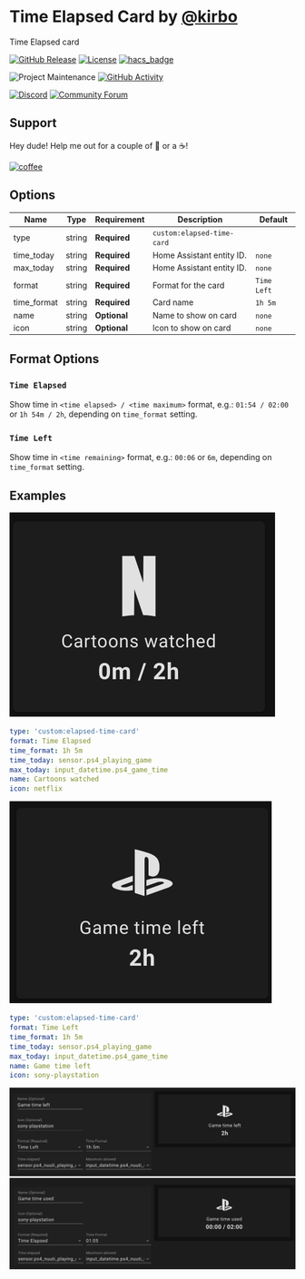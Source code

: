 # Time Elapsed Card by [@kirbo](https://www.github.com/kirbo)

Time Elapsed card

[![GitHub Release][releases-shield]][releases]
[![License][license-shield]](LICENSE.md)
[![hacs_badge](https://img.shields.io/badge/HACS-Default-orange.svg?style=for-the-badge)](https://github.com/custom-components/hacs)

![Project Maintenance][maintenance-shield]
[![GitHub Activity][commits-shield]][commits]

[![Discord][discord-shield]][discord]
[![Community Forum][forum-shield]][forum]

## Support

Hey dude! Help me out for a couple of :beers: or a :coffee:!

[![coffee](https://www.buymeacoffee.com/assets/img/custom_images/black_img.png)](https://www.buymeacoffee.com/kirbo)

## Options

| Name        | Type   | Requirement  | Description                | Default     |
| ----------- | ------ | ------------ | -------------------------- | ----------- |
| type        | string | **Required** | `custom:elapsed-time-card` |
| time_today  | string | **Required** | Home Assistant entity ID.  | `none`      |
| max_today   | string | **Required** | Home Assistant entity ID.  | `none`      |
| format      | string | **Required** | Format for the card        | `Time Left` |
| time_format | string | **Required** | Card name                  | `1h 5m`     |
| name        | string | **Optional** | Name to show on card       | `none`      |
| icon        | string | **Optional** | Icon to show on card       | `none`      |

## Format Options

### `Time Elapsed`

Show time in `<time elapsed> / <time maximum>` format, e.g.: `01:54 / 02:00` or `1h 54m / 2h`, depending on `time_format` setting.

### `Time Left`

Show time in `<time remaining>` format, e.g.: `00:06` or `6m`, depending on `time_format` setting.

## Examples

![Cartoons Watched](./screenshots/cartoons-watched.png)

```yaml
type: 'custom:elapsed-time-card'
format: Time Elapsed
time_format: 1h 5m
time_today: sensor.ps4_playing_game
max_today: input_datetime.ps4_game_time
name: Cartoons watched
icon: netflix
```

![Game time left](./screenshots/game-time-left.png)

```yaml
type: 'custom:elapsed-time-card'
format: Time Left
time_format: 1h 5m
time_today: sensor.ps4_playing_game
max_today: input_datetime.ps4_game_time
name: Game time left
icon: sony-playstation
```

![Game time left - Editor 1](./screenshots/game-time-left-editor-1.png)
![Game time left - Editor 2](./screenshots/game-time-left-editor-2.png)

[commits-shield]: https://img.shields.io/github/commit-activity/y/kirbo/ha-lovelace-elapsed-time-card.svg?style=for-the-badge
[commits]: https://github.com/kirbo/ha-lovelace-elapsed-time-card/commits/master
[devcontainer]: https://code.visualstudio.com/docs/remote/containers
[discord]: https://discord.gg/5e9yvq
[discord-shield]: https://img.shields.io/discord/330944238910963714.svg?style=for-the-badge
[forum-shield]: https://img.shields.io/badge/community-forum-brightgreen.svg?style=for-the-badge
[forum]: https://community.home-assistant.io/c/projects/frontend
[license-shield]: https://img.shields.io/github/license/kirbo/ha-lovelace-elapsed-time-card.svg?style=for-the-badge
[maintenance-shield]: https://img.shields.io/maintenance/yes/2020.svg?style=for-the-badge
[releases-shield]: https://img.shields.io/github/release/kirbo/ha-lovelace-elapsed-time-card.svg?style=for-the-badge
[releases]: https://github.com/kirbo/ha-lovelace-elapsed-time-card/releases
